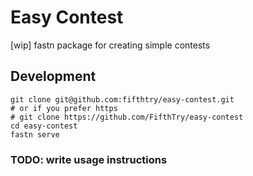 # Easy Contest

[wip] fastn package for creating simple contests

## Development

```shell
git clone git@github.com:fifthtry/easy-contest.git
# or if you prefer https
# git clone https://github.com/FifthTry/easy-contest
cd easy-contest
fastn serve
```

### TODO: write usage instructions
